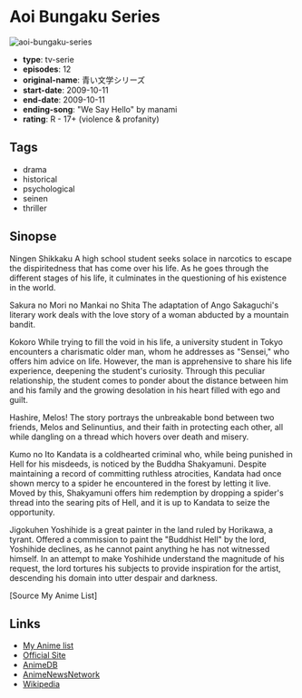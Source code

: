 # Aoi Bungaku Series

![aoi-bungaku-series](https://cdn.myanimelist.net/images/anime/10/17471.jpg)

-   **type**: tv-serie
-   **episodes**: 12
-   **original-name**: 青い文学シリーズ
-   **start-date**: 2009-10-11
-   **end-date**: 2009-10-11
-   **ending-song**: "We Say Hello" by manami
-   **rating**: R - 17+ (violence & profanity)

## Tags

-   drama
-   historical
-   psychological
-   seinen
-   thriller

## Sinopse

Ningen Shikkaku
A high school student seeks solace in narcotics to escape the dispiritedness that has come over his life. As he goes through the different stages of his life, it culminates in the questioning of his existence in the world.

Sakura no Mori no Mankai no Shita
The adaptation of Ango Sakaguchi's literary work deals with the love story of a woman abducted by a mountain bandit.

Kokoro
While trying to fill the void in his life, a university student in Tokyo encounters a charismatic older man, whom he addresses as "Sensei," who offers him advice on life. However, the man is apprehensive to share his life experience, deepening the student's curiosity. Through this peculiar relationship, the student comes to ponder about the distance between him and his family and the growing desolation in his heart filled with ego and guilt.

Hashire, Melos!
The story portrays the unbreakable bond between two friends, Melos and Selinuntius, and their faith in protecting each other, all while dangling on a thread which hovers over death and misery.

Kumo no Ito
Kandata is a coldhearted criminal who, while being punished in Hell for his misdeeds, is noticed by the Buddha Shakyamuni. Despite maintaining a record of committing ruthless atrocities, Kandata had once shown mercy to a spider he encountered in the forest by letting it live. Moved by this, Shakyamuni offers him redemption by dropping a spider's thread into the searing pits of Hell, and it is up to Kandata to seize the opportunity.

Jigokuhen
Yoshihide is a great painter in the land ruled by Horikawa, a tyrant. Offered a commission to paint the "Buddhist Hell" by the lord, Yoshihide declines, as he cannot paint anything he has not witnessed himself. In an attempt to make Yoshihide understand the magnitude of his request, the lord tortures his subjects to provide inspiration for the artist, descending his domain into utter despair and darkness.

[Source My Anime List]

## Links

-   [My Anime list](https://myanimelist.net/anime/7193/Aoi_Bungaku_Series)
-   [Official Site](http://www.ntv.co.jp/bungaku/)
-   [AnimeDB](http://anidb.info/perl-bin/animedb.pl?show=anime&aid=7056)
-   [AnimeNewsNetwork](http://www.animenewsnetwork.com/encyclopedia/anime.php?id=11096)
-   [Wikipedia](http://en.wikipedia.org/wiki/Aoi_Bungaku)
